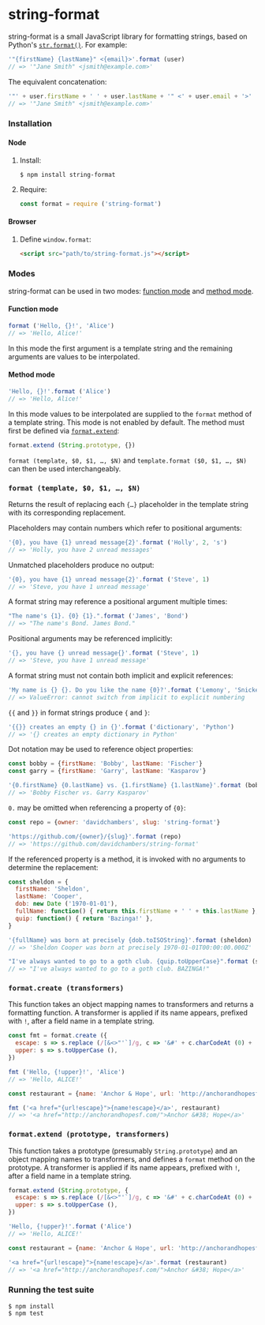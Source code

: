 # string-format

string-format is a small JavaScript library for formatting strings, based on
Python's [`str.format()`][1]. For example:

```javascript
'"{firstName} {lastName}" <{email}>'.format (user)
// => '"Jane Smith" <jsmith@example.com>'
```

The equivalent concatenation:

```javascript
'"' + user.firstName + ' ' + user.lastName + '" <' + user.email + '>'
// => '"Jane Smith" <jsmith@example.com>'
```

### Installation

#### Node

1.  Install:

    ```console
    $ npm install string-format
    ```

2.  Require:

    ```javascript
    const format = require ('string-format')
    ```

#### Browser

1.  Define `window.format`:

    ```html
    <script src="path/to/string-format.js"></script>
    ```

### Modes

string-format can be used in two modes: [function mode](#function-mode) and
[method mode](#method-mode).

#### Function mode

```javascript
format ('Hello, {}!', 'Alice')
// => 'Hello, Alice!'
```

In this mode the first argument is a template string and the remaining
arguments are values to be interpolated.

#### Method mode

```javascript
'Hello, {}!'.format ('Alice')
// => 'Hello, Alice!'
```

In this mode values to be interpolated are supplied to the `format` method
of a template string. This mode is not enabled by default. The method must
first be defined via [`format.extend`](#formatextendprototype-transformers):

```javascript
format.extend (String.prototype, {})
```

`format (template, $0, $1, …, $N)` and `template.format ($0, $1, …, $N)` can
then be used interchangeably.

### `format (template, $0, $1, …, $N)`

Returns the result of replacing each `{…}` placeholder in the template string
with its corresponding replacement.

Placeholders may contain numbers which refer to positional arguments:

```javascript
'{0}, you have {1} unread message{2}'.format ('Holly', 2, 's')
// => 'Holly, you have 2 unread messages'
```

Unmatched placeholders produce no output:

```javascript
'{0}, you have {1} unread message{2}'.format ('Steve', 1)
// => 'Steve, you have 1 unread message'
```

A format string may reference a positional argument multiple times:

```javascript
"The name's {1}. {0} {1}.".format ('James', 'Bond')
// => "The name's Bond. James Bond."
```

Positional arguments may be referenced implicitly:

```javascript
'{}, you have {} unread message{}'.format ('Steve', 1)
// => 'Steve, you have 1 unread message'
```

A format string must not contain both implicit and explicit references:

```javascript
'My name is {} {}. Do you like the name {0}?'.format ('Lemony', 'Snicket')
// => ValueError: cannot switch from implicit to explicit numbering
```

`{{` and `}}` in format strings produce `{` and `}`:

```javascript
'{{}} creates an empty {} in {}'.format ('dictionary', 'Python')
// => '{} creates an empty dictionary in Python'
```

Dot notation may be used to reference object properties:

```javascript
const bobby = {firstName: 'Bobby', lastName: 'Fischer'}
const garry = {firstName: 'Garry', lastName: 'Kasparov'}

'{0.firstName} {0.lastName} vs. {1.firstName} {1.lastName}'.format (bobby, garry)
// => 'Bobby Fischer vs. Garry Kasparov'
```

`0.` may be omitted when referencing a property of `{0}`:

```javascript
const repo = {owner: 'davidchambers', slug: 'string-format'}

'https://github.com/{owner}/{slug}'.format (repo)
// => 'https://github.com/davidchambers/string-format'
```

If the referenced property is a method, it is invoked with no arguments to
determine the replacement:

```javascript
const sheldon = {
  firstName: 'Sheldon',
  lastName: 'Cooper',
  dob: new Date ('1970-01-01'),
  fullName: function() { return this.firstName + ' ' + this.lastName },
  quip: function() { return 'Bazinga!' },
}

'{fullName} was born at precisely {dob.toISOString}'.format (sheldon)
// => 'Sheldon Cooper was born at precisely 1970-01-01T00:00:00.000Z'

"I've always wanted to go to a goth club. {quip.toUpperCase}".format (sheldon)
// => "I've always wanted to go to a goth club. BAZINGA!"
```

### `format.create (transformers)`

This function takes an object mapping names to transformers and returns a
formatting function. A transformer is applied if its name appears, prefixed
with `!`, after a field name in a template string.

```javascript
const fmt = format.create ({
  escape: s => s.replace (/[&<>"'`]/g, c => '&#' + c.charCodeAt (0) + ';'),
  upper: s => s.toUpperCase (),
})

fmt ('Hello, {!upper}!', 'Alice')
// => 'Hello, ALICE!'

const restaurant = {name: 'Anchor & Hope', url: 'http://anchorandhopesf.com/'}

fmt ('<a href="{url!escape}">{name!escape}</a>', restaurant)
// => '<a href="http://anchorandhopesf.com/">Anchor &#38; Hope</a>'
```

### `format.extend (prototype, transformers)`

This function takes a prototype (presumably `String.prototype`) and an object
mapping names to transformers, and defines a `format` method on the prototype.
A transformer is applied if its name appears, prefixed with `!`, after a field
name in a template string.

```javascript
format.extend (String.prototype, {
  escape: s => s.replace (/[&<>"'`]/g, c => '&#' + c.charCodeAt (0) + ';'),
  upper: s => s.toUpperCase (),
})

'Hello, {!upper}!'.format ('Alice')
// => 'Hello, ALICE!'

const restaurant = {name: 'Anchor & Hope', url: 'http://anchorandhopesf.com/'}

'<a href="{url!escape}">{name!escape}</a>'.format (restaurant)
// => '<a href="http://anchorandhopesf.com/">Anchor &#38; Hope</a>'
```

### Running the test suite

```console
$ npm install
$ npm test
```


[1]: http://docs.python.org/library/stdtypes.html#str.format
